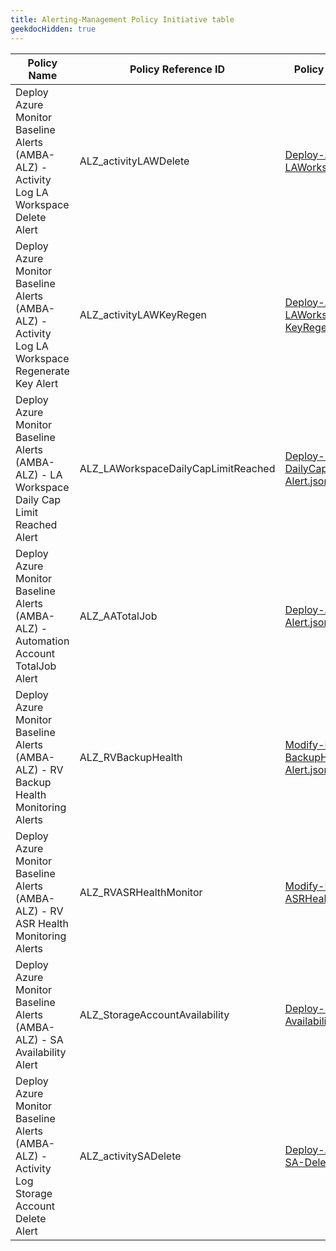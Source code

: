 ```yaml
---
title: Alerting-Management Policy Initiative table
geekdocHidden: true
---
```


| Policy Name | Policy Reference ID | Policy code (JSON) | Default policy effect |
| ------------ | ------------------- | ------------------ | --------------------- |
| Deploy Azure Monitor Baseline Alerts (AMBA-ALZ) - Activity Log LA Workspace Delete Alert | ALZ_activityLAWDelete | [Deploy-ActivityLog-LAWorkspace-Del.json](../../../../services/OperationalInsights/workspaces/Deploy-ActivityLog-LAWorkspace-Del.json) | deployIfNotExists |
| Deploy Azure Monitor Baseline Alerts (AMBA-ALZ) - Activity Log LA Workspace Regenerate Key Alert | ALZ_activityLAWKeyRegen | [Deploy-ActivityLog-LAWorkspace-KeyRegen.json](../../../../services/OperationalInsights/workspaces/Deploy-ActivityLog-LAWorkspace-KeyRegen.json) | deployIfNotExists |
| Deploy Azure Monitor Baseline Alerts (AMBA-ALZ) - LA Workspace Daily Cap Limit Reached Alert | ALZ_LAWorkspaceDailyCapLimitReached | [Deploy-LAWorkspace-DailyCapLimitReached-Alert.json](../../../../services/OperationalInsights/workspaces/Deploy-LAWorkspace-DailyCapLimitReached-Alert.json) | deployIfNotExists |
| Deploy Azure Monitor Baseline Alerts (AMBA-ALZ) - Automation Account TotalJob Alert | ALZ_AATotalJob | [Deploy-AA-TotalJob-Alert.json](../../../../services/Automation/automationAccounts/Deploy-AA-TotalJob-Alert.json) | deployIfNotExists |
| Deploy Azure Monitor Baseline Alerts (AMBA-ALZ) - RV Backup Health Monitoring Alerts | ALZ_RVBackupHealth | [Modify-RSV-BackupHealth-Alert.json](../../../../services/RecoveryServices/vaults/Modify-RSV-BackupHealth-Alert.json) | modify |
| Deploy Azure Monitor Baseline Alerts (AMBA-ALZ) - RV ASR Health Monitoring Alerts | ALZ_RVASRHealthMonitor | [Modify-RSV-ASRHealth-Alert.json](../../../../services/RecoveryServices/vaults/Modify-RSV-ASRHealth-Alert.json) | modify |
| Deploy Azure Monitor Baseline Alerts (AMBA-ALZ) - SA Availability Alert | ALZ_StorageAccountAvailability | [Deploy-SA-Availability-Alert.json](../../../../services/Storage/storageAccounts/Deploy-SA-Availability-Alert.json) | deployIfNotExists |
| Deploy Azure Monitor Baseline Alerts (AMBA-ALZ) - Activity Log Storage Account Delete Alert | ALZ_activitySADelete | [Deploy-ActivityLog-SA-Delete-Alert.json](../../../../services/Storage/storageAccounts/Deploy-ActivityLog-SA-Delete-Alert.json) | deployIfNotExists |

